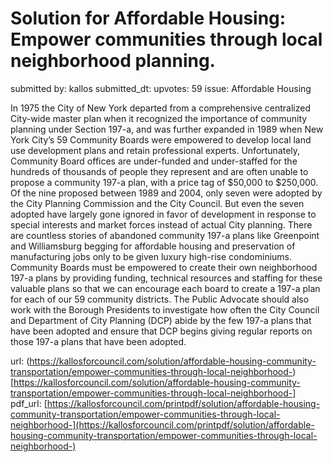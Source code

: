 # Solution for Affordable Housing: Empower communities through local neighborhood planning. #

submitted by: kallos
submitted_dt: 
upvotes: 59
issue: Affordable Housing

In 1975 the City of New York departed from a comprehensive centralized City-wide master plan when it recognized the importance of community planning under Section 197-a, and was further expanded in 1989 when New York City’s 59 Community Boards were empowered to develop local land use development plans and retain professional experts. Unfortunately, Community Board offices are under-funded and under-staffed for the hundreds of thousands of people they represent and are often unable to propose a community 197-a plan, with a price tag of $50,000 to $250,000. Of the nine proposed between 1989 and 2004, only seven were adopted by the City Planning Commission and the City Council. But even the seven adopted have largely gone ignored in favor of development in response to special interests and market forces instead of actual City planning. There are countless stories of abandoned community 197-a plans like Greenpoint and Williamsburg begging for affordable housing and preservation of manufacturing jobs only to be given luxury high-rise condominiums.
Community Boards must be empowered to create their own neighborhood 197-a plans by providing funding, technical resources and staffing for these valuable plans so that we can encourage each board to create a 197-a plan for each of our 59 community districts. The Public Advocate should also work with the Borough Presidents to investigate how often the City Council and Department of City Planning (DCP) abide by the few 197-a plans that have been adopted and ensure that DCP begins giving regular reports on those 197-a plans that have been adopted.

url: (https://kallosforcouncil.com/solution/affordable-housing-community-transportation/empower-communities-through-local-neighborhood-)[https://kallosforcouncil.com/solution/affordable-housing-community-transportation/empower-communities-through-local-neighborhood-]
pdf_url: [https://kallosforcouncil.com/printpdf/solution/affordable-housing-community-transportation/empower-communities-through-local-neighborhood-](https://kallosforcouncil.com/printpdf/solution/affordable-housing-community-transportation/empower-communities-through-local-neighborhood-)